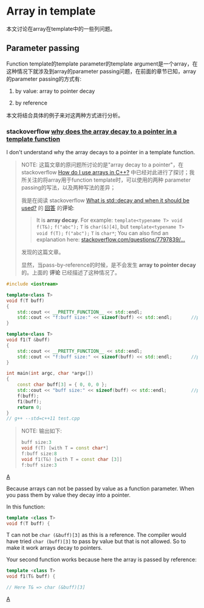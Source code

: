 # Array in template

本文讨论在array在template中的一些列问题。



## Parameter passing

Function template的template parameter的template argument是一个array，在这种情况下就涉及到array的parameter passing问题，在前面的章节已知，array的parameter passing的方式有:

1) by value: array to pointer decay

2) by reference

本文将结合具体的例子来对这两种方式进行分析。

### stackoverflow [why does the array decay to a pointer in a template function](https://stackoverflow.com/questions/7797839/why-does-the-array-decay-to-a-pointer-in-a-template-function)

I don't understand why the array decays to a pointer in a template function.

> NOTE: 这篇文章的原问题所讨论的是"array decay to a pointer"，在 stackoverflow [How do I use arrays in C++?](https://stackoverflow.com/questions/4810664/how-do-i-use-arrays-in-c) 中已经对此进行了探讨；我所关注的将array用于function template时，可以使用的两种 parameter passing的写法，以及两种写法的差异；
>
> 我是在阅读 stackoverflow [What is std::decay and when it should be used?](https://stackoverflow.com/questions/25732386/what-is-stddecay-and-when-it-should-be-used) 的 [回答](https://stackoverflow.com/a/25732651) 的**评论**:
>
> > It is **array decay**. For example: `template<typename T> void f(T&);` `f("abc");` `T` is `char(&)[4]`, but `template<typename T> void f(T);` `f("abc");` `T` is `char*`; You can also find an explanation here: [stackoverflow.com/questions/7797839/…](https://stackoverflow.com/questions/7797839/why-does-the-array-decay-to-a-pointer-in-a-template-function) 
>
> 发现的这篇文章。
>
> 显然，当pass-by-reference的时候，是不会发生 **array to pointer decay** 的。上面的 **评论** 已经描述了这种情况了。

```C++
#include <iostream>

template<class T>
void f(T buff)
{
	std::cout << __PRETTY_FUNCTION__ << std::endl;
	std::cout << "f:buff size:" << sizeof(buff) << std::endl;       //prints 4
}

template<class T>
void f1(T &buff)
{
	std::cout << __PRETTY_FUNCTION__ << std::endl;
	std::cout << "f:buff size:" << sizeof(buff) << std::endl;       //prints 3
}

int main(int argc, char *argv[])
{
	const char buff[3] = { 0, 0, 0 };
	std::cout << "buff size:" << sizeof(buff) << std::endl;         //prints 3
	f(buff);
	f1(buff);
	return 0;
}
// g++ --std=c++11 test.cpp

```

> NOTE: 输出如下:
>
> ```C++
> buff size:3
> void f(T) [with T = const char*]
> f:buff size:8
> void f1(T&) [with T = const char [3]]
> f:buff size:3
> ```

[A](https://stackoverflow.com/a/7797872)

Because arrays can not be passed by value as a function parameter.
When you pass them by value they decay into a pointer.

In this function:

```cpp
template <class T>
void f(T buff) {
```

T can not be `char (&buff)[3]` as this is a reference. The compiler would have tried `char (buff)[3]` to pass by value but that is not allowed. So to make it work arrays decay to pointers.

Your second function works because here the array is passed by reference:

```cpp
template <class T>
void f1(T& buff) {

// Here T& => char (&buff)[3]
```

[A](https://stackoverflow.com/a/7798060)



